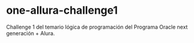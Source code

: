 # one-allura-challenge1
Challenge 1 del temario lógica de programación del Programa Oracle next generación + Alura. 
